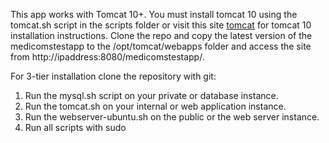 This app works with Tomcat 10+. You must install tomcat 10 using the tomcat.sh script in the scripts folder or visit this site [tomcat]([https://archive.apache.org/dist/tomcat/tomcat-10/v10.0.27/bin/apache-tomcat-10.0.27.tar.gz](https://archive.apache.org/dist/tomcat/tomcat-10/v10.1.8/bin/apache-tomcat-10.1.8.tar.gz)) for tomcat 10 installation instructions.
Clone the repo and copy the latest version of the medicomstestapp to the /opt/tomcat/webapps folder and access the site from http://ipaddress:8080/medicomstestapp/.

For 3-tier installation clone the repository with git:
1. Run the mysql.sh script on your private or database instance.
2. Run the tomcat.sh on your internal or web application instance.
3. Run the webserver-ubuntu.sh on the public or the web server instance.
4. Run all scripts with sudo
